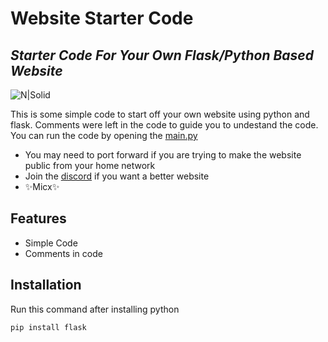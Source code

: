 # Website Starter Code
## _Starter Code For Your Own Flask/Python Based Website_

![N|Solid](https://lequid.es/blog/wp-content/uploads/2018/05/WHAT-IS-THE-CORPORATE-WEBSITE.jpg)

This is some simple code to start off your own website using python and flask. Comments were left in the code to guide you to undestand the code. You can run the code by opening the [main.py](https://github.com/MicxYT/Website-Starter-Code/blob/main/main.py)

- You may need to port forward if you are trying to make the website public from your home network
- Join the [discord](https://discord.gg/3mD8Cvz6gQ) if you want a better website
- ✨Micx✨

## Features

- Simple Code
- Comments in code
## Installation

Run this command after installing python

```py
pip install flask
```
